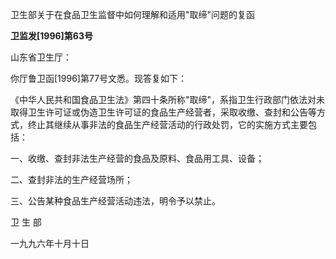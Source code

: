 卫生部关于在食品卫生监督中如何理解和适用"取缔"问题的复函

**卫监发\[1996\]第63号**

山东省卫生厅：

你厅鲁卫函\[1996\]第77号文悉。现答复如下：

《中华人民共和国食品卫生法》第四十条所称"取缔"，系指卫生行政部门依法对未取得卫生许可证或伪造卫生许可证的食品生产经营者，采取收缴、查封和公告等方式，终止其继续从事非法的食品生产经营活动的行政处罚，它的实施方式主要包括：

一、收缴、查封非法生产经营的食品及原料、食品用工具、设备；

二、查封非法的生产经营场所；

三、公告某种食品生产经营活动违法，明令予以禁止。

卫 生 部

一九九六年十月十日
